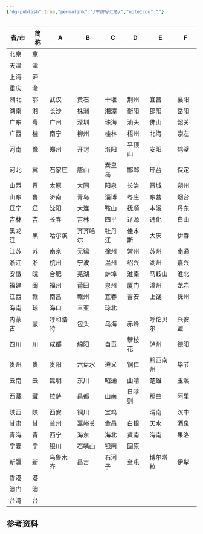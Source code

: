 ```yaml
---
{"dg-publish":true,"permalink":"/车牌号汇总/","noteIcon":""}
---
```



| 省/市 | 简称 | A | B | C | D | E | F |
| ---- | ---- | ---- | ---- | ---- | ---- | ---- | ---- |
| 北京 | 京 |  |  |  |  |  |  |
| 天津 | 津 |  |  |  |  |  |  |
| 上海 | 沪 |  |  |  |  |  |  |
| 重庆 | 渝 |  |  |  |  |  |  |
| 湖北 | 鄂 | 武汉 | 黄石 | 十堰 | 荆州 | 宜昌 | 襄阳 |
| 湖南 | 湘 | 长沙 | 株洲 | 湘潭 | 衡阳 | 邵阳 | 岳阳 |
| 广东 | 粤 | 广州 | 深圳 | 珠海 | 汕头 | 佛山 | 韶关 |
| 广西 | 桂 | 南宁 | 柳州 | 桂林 | 梧州 | 北海 | 崇左 |
| 河南 | 豫 | 郑州 | 开封 | 洛阳 | 平顶山 | 安阳 | 鹤壁 |
| 河北 | 冀 | 石家庄 | 唐山 | 秦皇岛 | 邯郸 | 邢台 | 保定 |
| 山西 | 晋 | 太原 | 大同 | 阳泉 | 长治 | 晋城 | 朔州 |
| 山东 | 鲁 | 济南 | 青岛 | 淄博 | 枣庄 | 东营 | 烟台 |
| 辽宁 | 辽 | 沈阳 | 大连 | 鞍山 | 抚顺 | 本溪 | 丹东 |
| 吉林 | 吉 | 长春 | 吉林 | 四平 | 辽源 | 通化 | 白山 |
| 黑龙江 | 黑 | 哈尔滨 | 齐齐哈尔 | 牡丹江 | 佳木斯 | 大庆 | 伊春 |
| 江苏 | 苏 | 南京 | 无锡 | 徐州 | 常州 | 苏州 | 南通 |
| 浙江 | 浙 | 杭州 | 宁波 | 温州 | 绍兴 | 湖州 | 嘉兴 |
| 安徽 | 皖 | 合肥 | 芜湖 | 蚌埠 | 淮南 | 马鞍山 | 淮北 |
| 福建 | 闽 | 福州 | 莆田 | 泉州 | 厦门 | 漳州 | 龙岩 |
| 江西 | 赣 | 南昌 | 赣州 | 宜春 | 吉安 | 上饶 | 抚州 |
| 海南 | 琼 | 海口 | 三亚 | 琼北 |  |  |  |
| 内蒙古 | 蒙 | 呼和浩特 | 包头 | 乌海 | 赤峰 | 呼伦贝尔 | 兴安盟 |
| 四川 | 川 | 成都 | 绵阳 | 自贡 | 攀枝花 | 泸州 | 德阳 |
| 贵州 | 贵 | 贵阳 | 六盘水 | 遵义 | 铜仁 | 黔西南州 | 毕节 |
| 云南 | 云 | 昆明 | 东川 | 昭通 | 曲靖 | 楚雄 | 玉溪 |
| 西藏 | 藏 | 拉萨 | 昌都 | 山南 | 日喀则 | 那曲 | 阿里 |
| 陕西 | 陕 | 西安 | 铜川 | 宝鸡 |  | 渭南 | 汉中 |
| 甘肃 | 甘 | 兰州 | 嘉峪关 | 金昌 | 白银 | 天水 | 酒泉 |
| 青海 | 青 | 西宁 | 海东 | 海北 | 黄南 | 海南 | 果洛 |
| 宁夏 | 宁 | 银川 | 石嘴山 | 银南 | 固原 |  |  |
| 新疆 | 新 | 乌鲁木齐 | 昌吉 | 石河子 | 奎屯 | 博尔塔拉 | 伊犁 |
| 香港 | 港 |  |  |  |  |  |  |
| 澳门 | 澳 |  |  |  |  |  |  |
| 台湾 | 台 |  |  |  |  |  |  |

## 参考资料